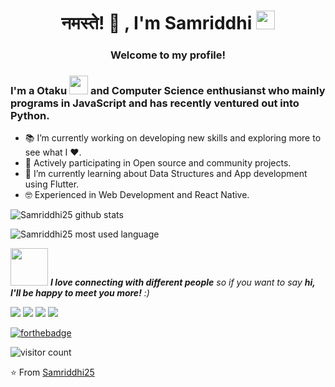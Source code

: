 
<h1 align="center">नमस्ते! 🙏 , I'm Samriddhi <img src="https://media.giphy.com/media/WUlplcMpOCEmTGBtBW/giphy.gif" width="30"> </h1>
<h3 align="center">Welcome to my profile!</h3>
<!-- <img align='right' src="https://media.giphy.com/media/ieyl9zmCjO4b4t6qoY/giphy.gif" width="230">
 -->

### I'm a Otaku <img src="https://media.giphy.com/media/VgCDAzcKvsR6OM0uWg/giphy.gif" width="30"> and Computer Science enthusianst who mainly programs in JavaScript and has recently ventured out into Python.

- 📚 I’m currently working on developing new skills and exploring more to see what I ❤. 
- 👯 Actively participating in Open source and community projects.
- 🌱 I’m currently learning about Data Structures and App development using Flutter.
- 🤓 Experienced in Web Development and React Native.

![Samriddhi25 github stats](https://github-readme-stats.vercel.app/api?username=Samriddhi25&show_icons=truee)

![Samriddhi25 most used language](https://github-readme-stats.vercel.app/api/top-langs/?username=Samriddhi25)

<img src="https://media.giphy.com/media/LnQjpWaON8nhr21vNW/giphy.gif" width="60"> <em><b>I love connecting with different people</b> so if you want to say <b>hi, I'll be happy to meet you more!</b> :)</em>

<!-- 
![Samriddhi25 github stats](https://github-readme-stats.vercel.app/api?username=Samriddhi25&show_icons=true&title_color=fff&icon_color=79ff97&text_color=9f9f9f&bg_color=151515)

<p align="center"> 

  Visitor count<br>
  <img src="https://profile-counter.glitch.me/Samriddhi25/count.svg" />  🔭
</p>

-->

[![](https://img.shields.io/badge/LinkedIn-samriddhiagarwal25-blue)](https://www.linkedin.com/in/samriddhiagarwal25/)
[![](https://img.shields.io/badge/Gmail-samriddhiagarwal12.com-red)](mailto:samriddhiagarwal12.com)
[![](https://img.shields.io/badge/Twitter-AgSamriddhi25-brightgreen)](https://twitter.com/AgSamriddhi25)
[![](https://img.shields.io/badge/Instagram-samriddhiagarwal25-ff69b4)](https://www.instagram.com/samriddhiagarwal25/)

[![forthebadge](https://forthebadge.com/images/badges/built-with-love.svg)](https://forthebadge.com) 

![visitor count](https://komarev.com/ghpvc/?username=Samriddhi25)

⭐️ From [Samriddhi25](https://github.com/Samriddhi25)

